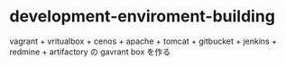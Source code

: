 # development-enviroment-building
vagrant + vritualbox + cenos + apache + tomcat + gitbucket + jenkins + redmine + artifactory の gavrant box を作る
